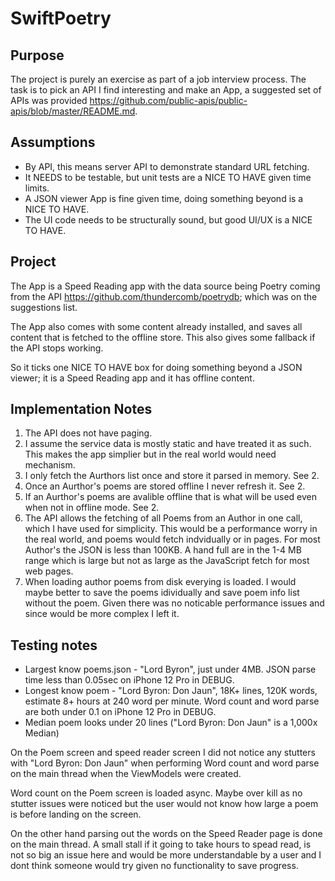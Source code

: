 # SwiftPoetry

## Purpose

The project is purely an exercise as part of a job interview process. The task is to pick an API I find interesting and make an App, a suggested set of APIs was provided https://github.com/public-apis/public-apis/blob/master/README.md.

## Assumptions

- By API, this means server API to demonstrate standard URL fetching.
- It NEEDS to be testable, but unit tests are a NICE TO HAVE given time limits.
- A JSON viewer App is fine given time, doing something beyond is a NICE TO HAVE.
- The UI code needs to be structurally sound, but good UI/UX is a NICE TO HAVE.

## Project

The App is a Speed Reading app with the data source being Poetry coming from the API https://github.com/thundercomb/poetrydb; which was on the suggestions list.

The App also comes with some content already installed, and saves all content that is fetched to the offline store. This also gives some fallback if the API stops working.

So it ticks one NICE TO HAVE box for doing something beyond a JSON viewer; it is a Speed Reading app and it has offline content.

## Implementation Notes

1. The API does not have paging.
2. I assume the service data is mostly static and have treated it as such. This makes the app simplier but in the real world would need mechanism.
3. I only fetch the Aurthors list once and store it parsed in memory. See 2.
4. Once an Aurthor's poems are stored offline I never refresh it. See 2.
5. If an Aurthor's poems are avalible offline that is what will be used even when not in offline mode. See 2.
6. The API allows the fetching of all Poems from an Author in one call, which I have used for simplicity. This would be a performance worry in the real world, and poems would fetch indvidually or in pages. For most Author's the JSON is less than 100KB. A hand full are in the 1-4 MB range which is large but not as large as the JavaScript fetch for most web pages.
7. When loading author poems from disk everying is loaded. I would maybe better to save the poems idividually and save poem info list without the poem. Given there was no noticable performance issues and since would be more complex I left it.


## Testing notes

- Largest know poems.json - "Lord Byron", just under 4MB. JSON parse time less than 0.05sec on iPhone 12 Pro in DEBUG.
- Longest know poem - "Lord Byron: Don Jaun", 18K+ lines, 120K words, estimate 8+ hours at 240 word per minute. Word count and word parse are both under 0.1 on iPhone 12 Pro in DEBUG.
- Median poem looks under 20 lines ("Lord Byron: Don Jaun" is a 1,000x Median)

On the Poem screen and speed reader screen I did not notice any stutters with "Lord Byron: Don Jaun" when performing Word count and word parse on the main thread when the ViewModels were created.

Word count on the Poem screen is loaded async. Maybe over kill as no stutter issues were noticed but the user would not know how large a poem is before landing on the screen.

On the other hand parsing out the words on the Speed Reader page is done on the main thread. A small stall if it going to take hours to spead read, is not so big an issue here and would be more understandable by a user and I dont think someone would try given no functionality to save progress.


